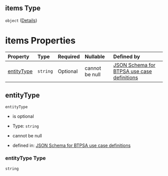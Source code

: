 ## items Type

`object` ([Details](btpsa-usecase-properties-services-items-allof-1-then-allof-80-then-allof-0-then-properties-parameters-properties-writepermissions-items.md))

# items Properties

| Property                  | Type     | Required | Nullable       | Defined by                                                                                                                                                                                                                                                                                                                                                                  |
| :------------------------ | :------- | :------- | :------------- | :-------------------------------------------------------------------------------------------------------------------------------------------------------------------------------------------------------------------------------------------------------------------------------------------------------------------------------------------------------------------------- |
| [entityType](#entitytype) | `string` | Optional | cannot be null | [JSON Schema for BTPSA use case definitions](btpsa-usecase-properties-services-items-allof-1-then-allof-80-then-allof-0-then-properties-parameters-properties-writepermissions-items-properties-entitytype.md "undefined#/properties/services/items/allOf/1/then/allOf/80/then/allOf/0/then/properties/parameters/properties/writePermissions/items/properties/entityType") |

## entityType



`entityType`

*   is optional

*   Type: `string`

*   cannot be null

*   defined in: [JSON Schema for BTPSA use case definitions](btpsa-usecase-properties-services-items-allof-1-then-allof-80-then-allof-0-then-properties-parameters-properties-writepermissions-items-properties-entitytype.md "undefined#/properties/services/items/allOf/1/then/allOf/80/then/allOf/0/then/properties/parameters/properties/writePermissions/items/properties/entityType")

### entityType Type

`string`
